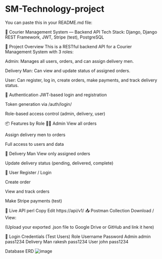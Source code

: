 # SM-Technology-project
You can paste this in your README.md file:

🚚 Courier Management System — Backend API
Tech Stack: Django, Django REST Framework, JWT, Stripe (test), PostgreSQL

📄 Project Overview
This is a RESTful backend API for a Courier Management System with 3 roles:

Admin: Manages all users, orders, and can assign delivery men.

Delivery Man: Can view and update status of assigned orders.

User: Can register, log in, create orders, make payments, and track delivery status.

🔐 Authentication
JWT-based login and registration

Token generation via /auth/login/

Role-based access control (admin, delivery, user)

📦 Features by Role
🧑‍💼 Admin
View all orders

Assign delivery men to orders

Full access to users and data

🚚 Delivery Man
View only assigned orders

Update delivery status (pending, delivered, complete)

👤 User
Register / Login

Create order

View and track orders

Make Stripe payments (test)

🔗 Live API
perl
Copy
Edit
https://api/v1/
📤 Postman Collection
Download / View: 

(Upload your exported .json file to Google Drive or GitHub and link it here)

🔐 Login Credentials (Test Users)
Role	Username	Password
Admin	admin	pass1234
Delivery Man	rakesh	pass1234
User	john	pass1234

Database ERD
![image](https://github.com/user-attachments/assets/deb167bb-0e20-4b0c-b747-1eb2c8e81ee2)


